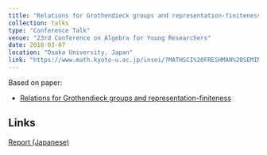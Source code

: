 ```yaml
---
title: "Relations for Grothendieck groups and representation-finiteness"
collection: talks
type: "Conference Talk"
venue: "23rd Conference on Algebra for Young Researchers"
date: 2018-03-07
location: "Osaka University, Japan"
link: "https://www.math.kyoto-u.ac.jp/insei/?MATHSCI%20FRESHMAN%20SEMINAR%202018"
---
```


Based on paper:
- [Relations for Grothendieck groups and representation-finiteness](/papers/relations)

## Links
[Report (Japanese)](/files/wakate2018.pdf)
